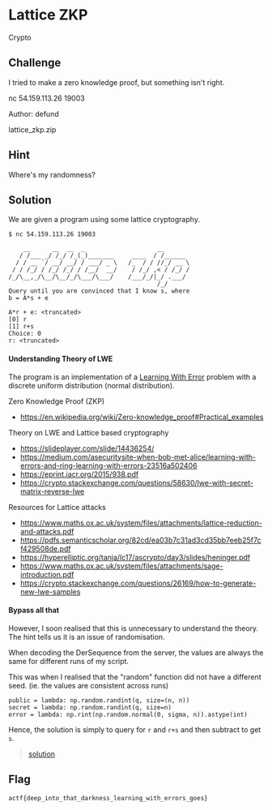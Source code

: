 # Lattice ZKP
Crypto

## Challenge 

I tried to make a zero knowledge proof, but something isn't right.

nc 54.159.113.26 19003

Author: defund

lattice_zkp.zip

## Hint
Where's my randomness?

## Solution

We are given a program using some lattice cryptography.
	
	$ nc 54.159.113.26 19003

	    __      __  __  _                    __       
	   / /___ _/ /_/ /_(_)_______     ____  / /______ 
	  / / __ `/ __/ __/ / ___/ _ \   /_  / / //_/ __ \
	 / / /_/ / /_/ /_/ / /__/  __/    / /_/ ,< / /_/ /
	/_/\__,_/\__/\__/_/\___/\___/    /___/_/|_/ .___/ 
	                                         /_/      
	Query until you are convinced that I know s, where
	b = A*s + e

	A*r + e: <truncated>
	[0] r
	[1] r+s
	Choice: 0
	r: <truncated>

#### Understanding Theory of LWE

The program is an implementation of a [Learning With Error](https://en.wikipedia.org/wiki/Learning_with_errors) problem with a discrete uniform distribution (normal distribution).

Zero Knowledge Proof (ZKP)
- https://en.wikipedia.org/wiki/Zero-knowledge_proof#Practical_examples

Theory on LWE and Lattice based cryptography
- https://slideplayer.com/slide/14436254/
- https://medium.com/asecuritysite-when-bob-met-alice/learning-with-errors-and-ring-learning-with-errors-23516a502406
- https://eprint.iacr.org/2015/938.pdf
- https://crypto.stackexchange.com/questions/58630/lwe-with-secret-matrix-reverse-lwe

Resources for Lattice attacks
- https://www.maths.ox.ac.uk/system/files/attachments/lattice-reduction-and-attacks.pdf
- https://pdfs.semanticscholar.org/82cd/ea03b7c31ad3cd35bb7eeb25f7cf429508de.pdf
- https://hyperelliptic.org/tanja/lc17/ascrypto/day3/slides/heninger.pdf
- https://www.maths.ox.ac.uk/system/files/attachments/sage-introduction.pdf
- https://crypto.stackexchange.com/questions/26169/how-to-generate-new-lwe-samples


#### Bypass all that

However, I soon realised that this is unnecessary to understand the theory. The hint tells us it is an issue of randomisation.

When decoding the DerSequence from the server, the values are always the same for different runs of my script.

This was when I realised that the "random" function did not have a different seed. (ie. the values are consistent across runs)

	public = lambda: np.random.randint(q, size=(n, n))
	secret = lambda: np.random.randint(q, size=n)
	error = lambda: np.rint(np.random.normal(0, sigma, n)).astype(int)

Hence, the solution is simply to query for `r` and `r+s` and then subtract to get `s`.

> [solution](solution)

## Flag

	actf{deep_into_that_darkness_learning_with_errors_goes}
